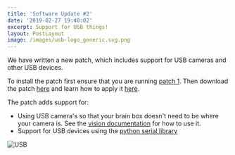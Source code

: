 ```yaml
---
title: 'Software Update #2'
date: '2019-02-27 19:40:02'
excerpt: Support for USB things!
layout: PostLayout
image: /images/usb-logo_generic.svg.png
---
```

We have written a new patch, which includes support for  USB cameras and other USB devices.

To install the patch first ensure that you are running [patch 1](/blog/software-update-1.html). Then download the patch [here](https://hr-robocon.org/patch-2019-02-27.zip) and learn how to apply it [here](/docs/patching-the-robot.html).

The patch adds support for:

* Using USB camera's so that your brain box doesn't need to be where your camera is. See the [vision documentation](/docs/vision.html#using-usb-camera-s) for how to use it.
* Support for USB devices using the [python serial library](https://pyserial.readthedocs.io/en/latest/shortintro.html)

![USB](/images/usb-logo_generic.svg.png)
